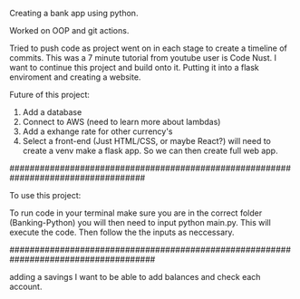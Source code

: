 Creating a bank app using python. 

Worked on OOP and git actions. 

Tried to push code as project went on in each stage to create a timeline of commits.
This was a 7 minute tutorial from youtube user is Code Nust. I want to continue this project
and build onto it. Putting it into a flask enviroment and creating a website. 

Future of this project:
1. Add a database
2. Connect to AWS (need to learn more about lambdas)
3. Add a exhange rate for other currency's
5. Select a front-end (Just HTML/CSS, or maybe React?) will need to create a venv 
    make a flask app. So we can then create full web app. 


###################################################################################


To use this project:

To run code in your terminal make sure you are in the correct folder (Banking-Python)
you will then need to input python main.py. This will execute the code. Then follow the 
the inputs as neccessary. 


#####################################################################################

adding a savings I want to be able to add balances and check each account. 
